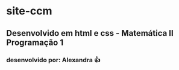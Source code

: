 # site-ccm
## Desenvolvido em html e css - Matemática II Programação 1
### desenvolvido por: Alexandra :thumbsup:
